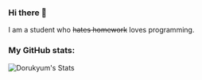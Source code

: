 ### Hi there 👋
I am a student who ~~hates homework~~ loves programming.

### My GitHub stats:
<img align="left" alt="Dorukyum's Stats" src="https://github-readme-stats.vercel.app/api?username=Dorukyum&count_private=true&show_icons=true&theme=classic">
